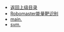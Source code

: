 - [返回上级目录](../_sidebar.md)
- [Robomaster能量靶识别](Robomaster能量靶识别.md)
- [main.](main.cpp)
- [svm.](svm.xml)